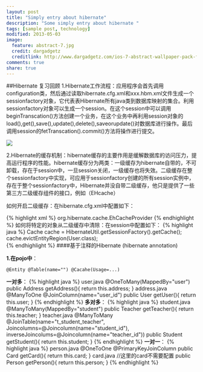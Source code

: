 ```yaml
---
layout: post
title: "Simply entry about hibernate"
description: "Some simply entry about hibernate "
tags: [sample post, technology]
modified: 2013-05-03
image:
  feature: abstract-7.jpg
  credit: dargadgetz
  creditlink: http://www.dargadgetz.com/ios-7-abstract-wallpaper-pack-for-iphone-5-and-ipod-touch-retina/
comments: true
share: true
---
```


##Hibernate 复习回顾
1.Hibernate工作流程：应用程序会首先调用configuration类，然后通过读取hibernate.cfg.xml和xxx.hbm.xml文件生成一个sessionfactory对象，它代表表Hibernate所有java类到数据库映射的集合。利用sessionfactory对象可以生成一个session。在这个session中可以调用beginTranscation()方法创建一个业务，在这个业务中再利用session对象的load(),get(),save(),update(),delete(),saveorupdate()对数据库进行操作。最后调用session的fetTranscation().commit()方法将操作进行提交。

![](http://s1.sinaimg.cn/bmiddle/629ed15ag7255b46bfa80&690)

2.Hibernate的缓存机制：hibernate缓存的主要作用是缓解数据库的访问压力，提高运行程序的性能。hibernate缓存分为两类：一级缓存为hibernate自带的，不可卸载，存在于session中，一旦session关闭，一级缓存也将失效。二级缓存在整个sessionfactory中实现，可应用于sessionfactory创建的所有session实例中，存在于整个sessionfactory中，Hibernate并没自带二级缓存，他只是提供了一些第三方二级缓存组件的接口，例如（EHcache）

如何开启二级缓存：在hibernate.cfg.xml中配置如下：

{% highlight xml %}
	<property name="hibernate.cache.provider_class">org.hibernate.cache.EhCacheProvider</property>
{% endhighlight %}
如何将特定的对象从二级缓存中清除：在session中配置如下：
{% highlight java %}
	Cache cache = HibernateUtil.getSessionFactory().getCache();	
	cache.evictEntityRegion(User.class);	
{% endhighlight %}
####基于注释的Hibernate (hibernate annotation)

**1.在pojo中**：

	@Entity @Table(name="") @Cacahe(Usage=...)

**一对多**：
{% highlight java %}
	user.java
		@OneToMany(MappedBy="user")
		public Address getAddress(){
			return this.address;
		} 
	address.java
		@ManyToOne
		@JoinColumn(name="user_id")
		public User getUser(){
			return this.user;
		}
{% endhighlight %}
**多对多**：
{% highlight java %}
	student.java
		@ManyToMany(MappedBy="student")
		public Teacher getTeacher(){
			return this.teacher;
		}
	teacher.java
		@ManyToMany
		@JoinTable(name="t_student_teacher",
					Joincolumns=@Joincolumn(name="student_id"),
					inverseJoincolums=@Joincolumn(name="teacher_id"))
		public Student getStudent(){
			return this.student;
		}
{% endhighlight %}
**一对一**：
{% highlight java %}
	person.java
		@OneToOne
		@PrimaryKeyJoinColumn
		public Card getCard(){
			return this.card;
		}
	card.java        					//这里的card不需要配置
		public Person getPerson(){
			return this.person;
		}
{% endhighlight %}
		
